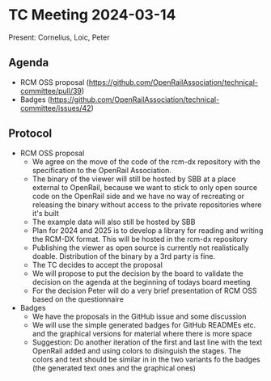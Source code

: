 # TC Meeting 2024-03-14

Present: Cornelius, Loic, Peter

## Agenda

* RCM OSS proposal (https://github.com/OpenRailAssociation/technical-committee/pull/39)
* Badges (https://github.com/OpenRailAssociation/technical-committee/issues/42)

## Protocol

* RCM OSS proposal
  * We agree on the move of the code of the rcm-dx repository with the specification to the OpenRail Association.
  * The binary of the viewer will still be hosted by SBB at a place external to OpenRail, because we want to stick to only open source code on the OpenRail side and we have no way of recreating or releasing the binary without access to the private repositories where it's built
  * The example data will also still be hosted by SBB
  * Plan for 2024 and 2025 is to develop a library for reading and writing the RCM-DX format. This will be hosted in the rcm-dx repository
  * Publishing the viewer as open source is currently not realistically doable. Distribution of the binary by a 3rd party is fine.
  * The TC decides to accept the proposal
  * We will propose to put the decision by the board to validate the decision on the agenda at the beginning of todays board meeting
  * For the decision Peter will do a very brief presentation of RCM OSS based on the questionnaire
* Badges
  * We have the proposals in the GitHub issue and some discussion
  * We will use the simple generated badges for GitHub READMEs etc. and the graphical versions for material where there is more space
  * Suggestion: Do another iteration of the first and last line with the text OpenRail added and using colors to disinguish the stages. The colors and text should be similar in in the two variants fo the badges (the generated text ones and the graphical ones)
